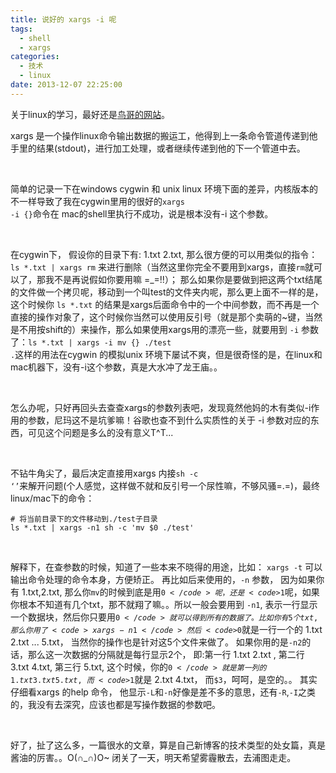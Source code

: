 ```yaml
---
title: 说好的 xargs -i 呢
tags:
  - shell
  - xargs
categories:
  - 技术
  - linux
date: 2013-12-07 22:25:00
---
```

关于linux的学习，最好还是<a href="http://linux.vbird.org/linux_basic/0320bash.php" target="_blank">鸟哥的网站</a>。
<br>

xargs 是一个操作linux命令输出数据的搬运工，他得到上一条命令管道传递到他手里的结果(stdout)，进行加工处理，或者继续传递到他的下一个管道中去。

<br>

简单的记录一下在windows cygwin 和 unix linux 环境下面的差异，内核版本的不一样导致了我在cygwin里用的很好的<code>xargs -i {}</code>命令在 mac的shell里执行不成功，说是根本没有-i 这个参数。
<!--more-->

<br>

在cygwin下， 假设你的目录下有: 1.txt 2.txt, 那么很方便的可以用类似的指令：<code>ls *.txt | xargs rm</code> 来进行删除（当然这里你完全不要用到xargs，直接<code>rm</code>就可以了，那我不是再说假如你要用嘛 =_=!!）； 那么如果你是要做到把这两个txt结尾的文件做一个拷贝呢，移动到一个叫test的文件夹内呢，那么更上面不一样的是，这个时候你 <code>ls *.txt</code> 的结果是xargs后面命令中的一个中间参数，而不再是一个直接的操作对象了，这个时候你当然可以使用反引号（就是那个卖萌的~键，当然是不用按shift的）来操作，那么如果使用xargs用的漂亮一些，就要用到 <code>-i</code> 参数了：<code>ls *.txt | xargs -i mv {} ./test .</code>这样的用法在cygwin 的模拟unix 环境下屡试不爽，但是很奇怪的是，在linux和mac机器下，没有-i这个参数，真是大水冲了龙王庙。。

<br>

怎么办呢，只好再回头去查查xargs的参数列表吧，发现竟然他妈的木有类似-i作用的参数，尼玛这不是坑爹嘛！谷歌也查不到什么实质性的关于 -i 参数对应的东西，可见这个问题是多么的没有意义T^T...

<br>

不钻牛角尖了，最后决定直接用xargs 内接<code>sh -c ‘’</code>来解开问题(个人感觉，这样做不就和反引号一个尿性嘛，不够风骚=.=)，最终linux/mac下的命令：
``` shell
# 将当前目录下的文件移动到./test子目录
ls *.txt | xargs -n1 sh -c 'mv $0 ./test'
```

<br>

解释下，在查参数的时候，知道了一些本来不晓得的用途，比如： <code>xargs -t</code> 可以输出命令处理的命令本身，方便矫正。 再比如后来使用的，<code>-n</code> 参数， 因为如果你有 1.txt,2.txt, 那么你<code>mv</code>的时候到底是用<code>$0</code>呢，还是<code>$1</code>呢，如果你根本不知道有几个txt，那不就翔了嘛。。所以一般会要用到 <code>-n1</code>, 表示一行显示一个数据块，然后你只要用<code>$0</code>就可以得到所有的数据了。 比如你有5个txt, 那么你用了 <code>xargs -n1</code>然后<code>$0</code>就是一行一个的 1.txt 2.txt ... 5.txt， 当然你的操作也是针对这5个文件来做了。 如果你用的是<code>-n2</code>的话，那么这一次数据的分隔就是每行显示2个， 即:第一行 1.txt 2.txt , 第二行 3.txt 4.txt, 第三行 5.txt, 这个时候，你的<code>$0</code>就是第一列的 1.txt 3.txt 5.txt, 而<code>$1</code>就是 2.txt 4.txt， 而<code>$3</code>，呵呵，是空的。。 其实仔细看xargs 的help 命令， 他显示<code>-L</code>和<code>-n</code>好像是差不多的意思，还有<code>-R</code>,<code>-I</code>之类的，我没有去深究，应该也都是写操作数据的参数吧。

<br>

好了，扯了这么多，一篇很水的文章，算是自己新博客的技术类型的处女篇，真是酱油的厉害。。O(∩_∩)O~ 闭关了一天，明天希望雾霾散去，去浦图走走。